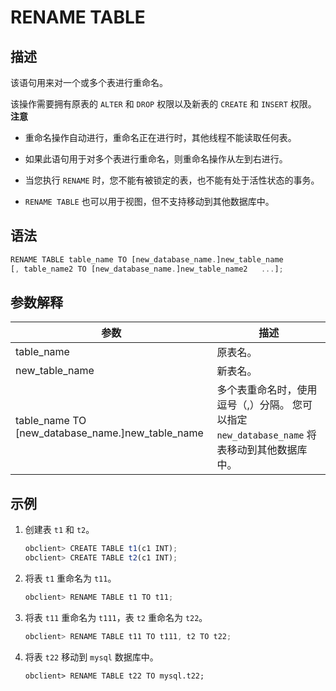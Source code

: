 RENAME TABLE
=================================



描述
-----------------------

该语句用来对一个或多个表进行重命名。

该操作需要拥有原表的 `ALTER` 和 `DROP` 权限以及新表的 `CREATE` 和 `INSERT` 权限。
**注意**



* 重命名操作自动进行，重命名正在进行时，其他线程不能读取任何表。



* 如果此语句用于对多个表进行重命名，则重命名操作从左到右进行。



* 当您执行 `RENAME` 时，您不能有被锁定的表，也不能有处于活性状态的事务。



* `RENAME TABLE` 也可以用于视图，但不支持移动到其他数据库中。






语法
-----------------------

```javascript
RENAME TABLE table_name TO [new_database_name.]new_table_name 
[, table_name2 TO [new_database_name.]new_table_name2   ...];
```



参数解释
-------------------------



|                               **参数**                                |                                  **描述**                                   |
|---------------------------------------------------------------------|---------------------------------------------------------------------------|
| table_name                                                          | 原表名。                                                                      |
| new_table_name                                                      | 新表名。                                                                      |
| table_name  TO \[new_database_name.\]new_table_name | 多个表重命名时，使用逗号（,）分隔。 您可以指定 `new_database_name` 将表移动到其他数据库中。 |



示例
-----------------------

1. 创建表 `t1` 和 `t2`。

   ```javascript
   obclient> CREATE TABLE t1(c1 INT);
   obclient> CREATE TABLE t2(c1 INT);
   ```



2. 将表 `t1` 重命名为 `t11`。

   ```javascript
   obclient> RENAME TABLE t1 TO t11;
   ```



3. 将表 `t11` 重命名为 `t111`，表 `t2` 重命名为 `t22`。

   ```javascript
   obclient> RENAME TABLE t11 TO t111, t2 TO t22;
   ```



4. 将表 `t22` 移动到 `mysql` 数据库中。

   ```unknow
   obclient> RENAME TABLE t22 TO mysql.t22;
   ```
